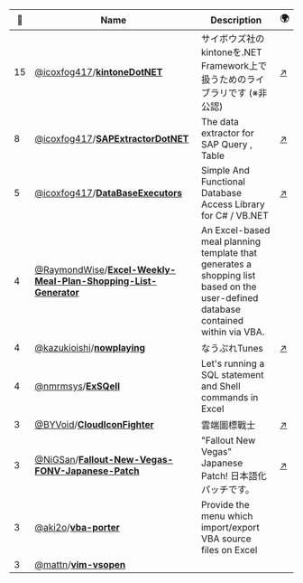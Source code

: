 |:star2: | Name | Description | 🌍|
|---|---|---|---|
|15|[@icoxfog417](https://github.com/icoxfog417)/[**kintoneDotNET**](https://github.com/icoxfog417/kintoneDotNET)|サイボウズ社のkintoneを.NET Framework上で扱うためのライブラリです (※非公認)|[:arrow_upper_right:](http://icoxfog417.github.io/kintoneDotNET/Index.html)|
|8|[@icoxfog417](https://github.com/icoxfog417)/[**SAPExtractorDotNET**](https://github.com/icoxfog417/SAPExtractorDotNET)|The data extractor for SAP Query , Table|[:arrow_upper_right:](http://icoxfog417.github.io/SAPExtractorDotNET/Index.html)|
|5|[@icoxfog417](https://github.com/icoxfog417)/[**DataBaseExecutors**](https://github.com/icoxfog417/DataBaseExecutors)|Simple And Functional Database Access Library for C# / VB.NET |[:arrow_upper_right:](http://icoxfog417.github.io/DataBaseExecutors/Index.html)|
|4|[@RaymondWise](https://github.com/RaymondWise)/[**Excel-Weekly-Meal-Plan-Shopping-List-Generator**](https://github.com/RaymondWise/Excel-Weekly-Meal-Plan-Shopping-List-Generator)|An Excel-based meal planning template that generates a shopping list based on the user-defined database contained within via VBA.||
|4|[@kazukioishi](https://github.com/kazukioishi)/[**nowplaying**](https://github.com/kazukioishi/nowplaying)|なうぷれTunes|[:arrow_upper_right:](http://www.jisakuroom.net/blog/)|
|4|[@nmrmsys](https://github.com/nmrmsys)/[**ExSQell**](https://github.com/nmrmsys/ExSQell)|Let's running a SQL statement and Shell commands in Excel||
|3|[@BYVoid](https://github.com/BYVoid)/[**CloudIconFighter**](https://github.com/BYVoid/CloudIconFighter)|雲端圖標戰士|[:arrow_upper_right:](http://www.byvoid.com/project/cloudiconfighter)|
|3|[@NiGSan](https://github.com/NiGSan)/[**Fallout-New-Vegas-FONV-Japanese-Patch**](https://github.com/NiGSan/Fallout-New-Vegas-FONV-Japanese-Patch)|"Fallout New Vegas" Japanese Patch! 日本語化パッチです。|[:arrow_upper_right:](http://gamesmod.blog.fc2.com/)|
|3|[@aki2o](https://github.com/aki2o)/[**vba-porter**](https://github.com/aki2o/vba-porter)|Provide the menu which import/export VBA source files on Excel||
|3|[@mattn](https://github.com/mattn)/[**vim-vsopen**](https://github.com/mattn/vim-vsopen)|||

